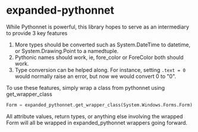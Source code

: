 # expanded-pythonnet
While Pythonnet is powerful, this library hopes to serve as an intermediary to provide 3 key features

1. More types should be converted such as System.DateTime to datetime, or System.Drawing.Point to a namedtuple.
2. Pythonic names should work, ie, fore_color or ForeColor both should work.
3. Type conversion can be helped along. For instance, setting `.text = 0` would normally raise an error, 
    but now we would convert 0 to "0".

To use these features, simply wrap a class from pythonnet using get_wrapper_class

```python
Form = expanded_pythonnet.get_wrapper_class(System.Windows.Forms.Form)
```

All attribute values, return types, or anything else involving the wrapped Form will all be wrapped in 
    expanded_pythonnet wrappers going forward.